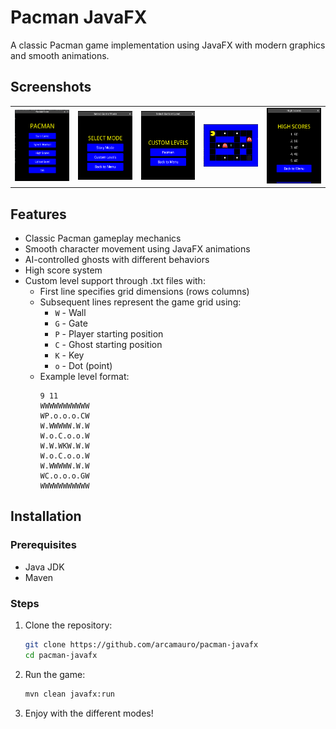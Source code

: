 # Pacman JavaFX

A classic Pacman game implementation using JavaFX with modern graphics and smooth animations.

## Screenshots

<table>
  <tr>
    <td><img src="./screenshots/screenshot_menu.png" alt="Menu" width="300"></td>
    <td><img src="./screenshots/screenshot_selection.png" alt="Selection" width="300"></td>
    <td><img src="./screenshots/screenshot_custom.png" alt="Custom" width="300"></td>
    <td><img src="./screenshots/screenshot_level.png" alt="Level" width="300"></td>
    <td><img src="./screenshots/screenshot_highscores.png" alt="HighScores" width="300"></td>
  </tr>
</table>

## Features

- Classic Pacman gameplay mechanics
- Smooth character movement using JavaFX animations
- AI-controlled ghosts with different behaviors
- High score system
- Custom level support through .txt files with:
  - First line specifies grid dimensions (rows columns)
  - Subsequent lines represent the game grid using:
    - `W` - Wall
    - `G` - Gate
    - `P` - Player starting position
    - `C` - Ghost starting position
    - `K` - Key
    - `o` - Dot (point)
  - Example level format:
    ```
    9 11
    WWWWWWWWWWW
    WP.o.o.o.CW
    W.WWWWW.W.W
    W.o.C.o.o.W
    W.W.WKW.W.W
    W.o.C.o.o.W
    W.WWWWW.W.W
    WC.o.o.o.GW
    WWWWWWWWWWW
    ```

## Installation

### Prerequisites
- Java JDK
- Maven

### Steps
1. Clone the repository:
   ```bash
   git clone https://github.com/arcamauro/pacman-javafx
   cd pacman-javafx
2. Run the game:
    ```bash
    mvn clean javafx:run
3. Enjoy with the different modes!